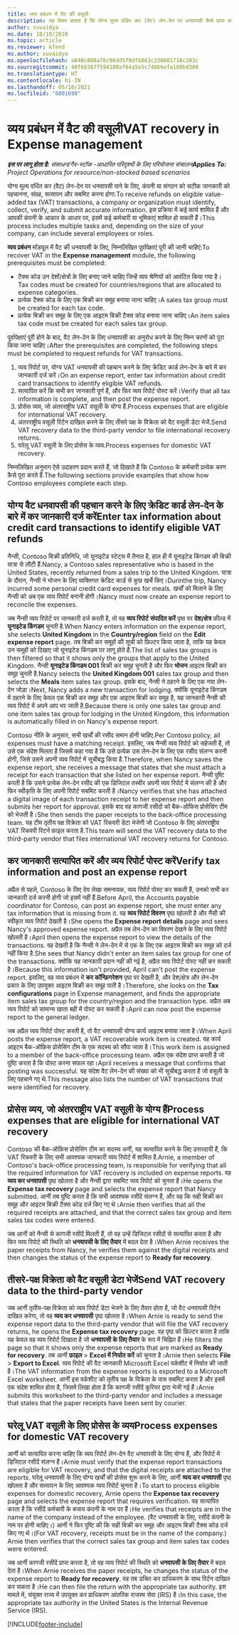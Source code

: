 ```yaml
---
title: व्यय प्रबंधन में वैट की वसूली
description: यह विषय बताता है कि योग्य मूल्य वर्धित कर (वैट) लेन-देन पर धनवापसी कैसे प्राप्त करें.
author: suvaidya
ms.date: 10/10/2020
ms.topic: article
ms.reviewer: kfend
ms.author: suvaidya
ms.openlocfilehash: a840c808a76c96dd5f9dfb863c230801718c203c
ms.sourcegitcommit: 40f68387f594180af64a5e5c748b6efa188bd300
ms.translationtype: HT
ms.contentlocale: hi-IN
ms.lasthandoff: 05/10/2021
ms.locfileid: "6001698"
---
```

# <a name="vat-recovery-in-expense-management"></a><span data-ttu-id="d995c-103">व्यय प्रबंधन में वैट की वसूली</span><span class="sxs-lookup"><span data-stu-id="d995c-103">VAT recovery in Expense management</span></span>

<span data-ttu-id="d995c-104">_**इस पर लागू होता है:** संसाधन/गैर-स्टॉक -आधारित परिदृश्यों के लिए परियोजना संचालन_</span><span class="sxs-lookup"><span data-stu-id="d995c-104">_**Applies To:** Project Operations for resource/non-stocked based scenarios_</span></span>

<span data-ttu-id="d995c-105">योग्य मूल्य वर्धित कर (वैट) लेन-देन पर धनवापसी पाने के लिए, कंपनी या संगठन को सटीक जानकारी को पहचानना, संग्रह, सत्यापन और सबमिट करना होगा.</span><span class="sxs-lookup"><span data-stu-id="d995c-105">To receive refunds on eligible value-added tax (VAT) transactions, a company or organization must identify, collect, verify, and submit accurate information.</span></span> <span data-ttu-id="d995c-106">इस प्रक्रिया में कई कार्य शामिल हैं और आपकी कंपनी के आकार के आधार पर, इसमें कई कर्मचारी या भूमिकाएं शामिल हो सकती हैं।</span><span class="sxs-lookup"><span data-stu-id="d995c-106">This process includes multiple tasks and, depending on the size of your company, can include several employees or roles.</span></span>

<span data-ttu-id="d995c-107">**व्यय प्रबंधन** मॉड्यूल में वैट की धनवापसी के लिए, निम्नलिखित पूर्वापेक्षाएं पूरी की जानी चाहिएं:</span><span class="sxs-lookup"><span data-stu-id="d995c-107">To recover VAT in the **Expense management** module, the following prerequisites must be completed:</span></span>

- <span data-ttu-id="d995c-108">टैक्स कोड उन देशों/क्षेत्रों के लिए बनाए जाने चाहिए जिन्हें व्यय श्रेणियों को आवंटित किया गया है।</span><span class="sxs-lookup"><span data-stu-id="d995c-108">Tax codes must be created for countries/regions that are allocated to expense categories.</span></span>
- <span data-ttu-id="d995c-109">प्रत्येक टैक्स कोड के लिए एक बिक्री कर समूह बनाया जाना चाहिए।</span><span class="sxs-lookup"><span data-stu-id="d995c-109">A sales tax group must be created for each tax code.</span></span>
- <span data-ttu-id="d995c-110">प्रत्येक बिक्री कर समूह के लिए एक आइटम बिक्री टैक्स कोड बनाया जाना चाहिए।</span><span class="sxs-lookup"><span data-stu-id="d995c-110">An item sales tax code must be created for each sales tax group.</span></span>

<span data-ttu-id="d995c-111">पूर्वापेक्षाएं पूरी होने के बाद, वैट लेन-देन के लिए धनवापसी का अनुरोध करने के लिए निम्न चरणों को पूरा किया जाना चाहिए।</span><span class="sxs-lookup"><span data-stu-id="d995c-111">After the prerequisites are completed, the following steps must be completed to request refunds for VAT transactions.</span></span>

1. <span data-ttu-id="d995c-112">व्यय रिपोर्ट पर, योग्य VAT धनवापसी की पहचान करने के लिए क्रेडिट कार्ड लेन-देन के बारे में कर जानकारी दर्ज करें।</span><span class="sxs-lookup"><span data-stu-id="d995c-112">On an expense report, enter tax information about credit card transactions to identify eligible VAT refunds.</span></span>
2. <span data-ttu-id="d995c-113">सत्यापित करें कि सभी कर जानकारी पूर्ण हैं, और फिर व्यय रिपोर्ट पोस्ट करें।</span><span class="sxs-lookup"><span data-stu-id="d995c-113">Verify that all tax information is complete, and then post the expense report.</span></span>
3. <span data-ttu-id="d995c-114">प्रोसेस व्यय, जो अंतरराष्ट्रीय VAT वसूली के योग्य हैं.</span><span class="sxs-lookup"><span data-stu-id="d995c-114">Process expenses that are eligible for international VAT recovery.</span></span>
4. <span data-ttu-id="d995c-115">अंतरराष्ट्रीय वसूली रिर्टन दाखिल करने के लिए तीसरे पक्ष के विक्रेता को वैट वसूली डेटा भेजें.</span><span class="sxs-lookup"><span data-stu-id="d995c-115">Send VAT recovery data to the third-party vendor to file international recovery returns.</span></span>
5. <span data-ttu-id="d995c-116">घरेलू VAT वसूली के लिए प्रोसेस के व्यय.</span><span class="sxs-lookup"><span data-stu-id="d995c-116">Process expenses for domestic VAT recovery.</span></span>

<span data-ttu-id="d995c-117">निम्नलिखित अनुभाग ऐसे उदाहरण प्रदान करते हैं, जो दिखाते हैं कि Contoso के कर्मचारी प्रत्येक चरण कैसे पूरा करते हैं.</span><span class="sxs-lookup"><span data-stu-id="d995c-117">The following sections provide examples that show how Contoso employees complete each step.</span></span>

## <a name="enter-tax-information-about-credit-card-transactions-to-identify-eligible-vat-refunds"></a><span data-ttu-id="d995c-118">योग्य वैट धनवापसी की पहचान करने के लिए क्रेडिट कार्ड लेन-देन के बारे में कर जानकारी दर्ज करें</span><span class="sxs-lookup"><span data-stu-id="d995c-118">Enter tax information about credit card transactions to identify eligible VAT refunds</span></span>

<span data-ttu-id="d995c-119">नैन्सी, Contoso बिक्री प्रतिनिधि, जो यूनाइटेंड स्टेट्स में तैनात है, हाल ही में यूनाइटेड किंगडम की बिक्री यात्रा से लौटी हैं.</span><span class="sxs-lookup"><span data-stu-id="d995c-119">Nancy, a Contoso sales representative who is based in the United States, recently returned from a sales trip to the United Kingdom.</span></span> <span data-ttu-id="d995c-120">यात्रा के दौरान, नैन्सी ने भोजन के लिए व्यक्तिगत क्रेडिट कार्ड से कुछ खर्चे किए।</span><span class="sxs-lookup"><span data-stu-id="d995c-120">Durinthe trip, Nancy incurred some personal credit card expenses for meals.</span></span> <span data-ttu-id="d995c-121">खर्चों को मिलाने के लिए नैन्सी को अब एक व्यय रिपोर्ट बनानी होगी।</span><span class="sxs-lookup"><span data-stu-id="d995c-121">Nancy must now create an expense report to reconcile the expenses.</span></span>

<span data-ttu-id="d995c-122">जब नैन्सी व्यय रिपोर्ट पर जानकारी दर्ज करती है, तो वह **व्यय रिपोर्ट संपादित करें** पृष्ठ पर **देश/क्षेत्र** फ़ील्ड में **यूनाइटेड किंगडम** चुनती है.</span><span class="sxs-lookup"><span data-stu-id="d995c-122">When Nancy enters information on the expense report, she selects **United Kingdom** in the **Country/region** field on the **Edit expense report** page.</span></span> <span data-ttu-id="d995c-123">तब बिक्री कर समूहों की सूची को फ़िल्टर किया जाता है, ताकि यह केवल उन समूहों को दिखाए जो यूनाइटेड किंगडम पर लागू होते हैं.</span><span class="sxs-lookup"><span data-stu-id="d995c-123">The list of sales tax groups is then filtered so that it shows only the groups that apply to the United Kingdom.</span></span> <span data-ttu-id="d995c-124">नैन्सी **यूनाइटेड किंगडम 001** बिक्री कर समूह चुनती है और फिर **भोजन** आइटम बिक्री कर समूह चुनती है.</span><span class="sxs-lookup"><span data-stu-id="d995c-124">Nancy selects the **United Kingdom 001** sales tax group and then selects the **Meals** item sales tax group.</span></span> <span data-ttu-id="d995c-125">इसके बाद, नैन्सी ने ठहरने के लिए एक नया लेन-देन जोड़ा।</span><span class="sxs-lookup"><span data-stu-id="d995c-125">Next, Nancy adds a new transaction for lodging.</span></span> <span data-ttu-id="d995c-126">क्योंकि यूनाइटेड किंगडम में ठहरने के लिए केवल एक बिक्री कर समूह और एक आइटम बिक्री कर समूह है, यह जानकारी नैन्सी की व्यय रिपोर्ट में अपने आप भर जाती है.</span><span class="sxs-lookup"><span data-stu-id="d995c-126">Because there is only one sales tax group and one item sales tax group for lodging in the United Kingdom, this information is automatically filled in on Nancy's expense report.</span></span>

<span data-ttu-id="d995c-127">Contoso नीति के अनुसार, सभी खर्चों की रसीद समान होनी चाहिए.</span><span class="sxs-lookup"><span data-stu-id="d995c-127">Per Contoso policy, all expenses must have a matching receipt.</span></span> <span data-ttu-id="d995c-128">इसलिए, जब नैन्सी व्यय रिपोर्ट को सहेजती है, तो उसे एक संदेश मिलता है जिसमें कहा गया है कि उसे प्रत्येक उस लेन-देन के लिए एक रसीद संलग्न करनी होगी, जिसे उसने अपनी व्यय रिपोर्ट में सूचीबद्ध किया है.</span><span class="sxs-lookup"><span data-stu-id="d995c-128">Therefore, when Nancy saves the expense report, she receives a message that states that she must attach a receipt for each transaction that she listed on her expense report.</span></span> <span data-ttu-id="d995c-129">नैन्सी पुष्टि करती है कि उसने प्रत्येक लेन-देन रसीद की एक डिजिटल तस्वीर अपनी व्यय रिपोर्ट में संलग्न की है और फिर स्वीकृति के लिए अपनी रिपोर्ट सबमिट करती है।</span><span class="sxs-lookup"><span data-stu-id="d995c-129">Nancy verifies that she has attached a digital image of each transaction receipt to her expense report and then submits her report for approval.</span></span> <span data-ttu-id="d995c-130">इसके बाद वह कागजी रसीदों को बैक-ऑफिस प्रोसेसिंग टीम को भेजती है।</span><span class="sxs-lookup"><span data-stu-id="d995c-130">She then sends the paper receipts to the back-office processing team.</span></span> <span data-ttu-id="d995c-131">यह टीम तृतीय पक्ष विक्रेता को VAT रिकवरी डेटा भेजेगी जो Contoso के लिए अंतरराष्ट्रीय VAT रिकवरी रिटर्न फ़ाइल करता है.</span><span class="sxs-lookup"><span data-stu-id="d995c-131">This team will send the VAT recovery data to the third-party vendor that files international VAT recovery returns for Contoso.</span></span>

## <a name="verify-tax-information-and-post-an-expense-report"></a><span data-ttu-id="d995c-132">कर जानकारी सत्यापित करें और व्यय रिपोर्ट पोस्ट करें</span><span class="sxs-lookup"><span data-stu-id="d995c-132">Verify tax information and post an expense report</span></span>

<span data-ttu-id="d995c-133">अप्रैल से पहले, Contoso के लिए देय लेखा समन्वयक, व्यय रिपोर्ट पोस्ट कर सकती हैं, उनको सभी कर जानकारी दर्ज करनी होगी जो इसमें नहीं हैं.</span><span class="sxs-lookup"><span data-stu-id="d995c-133">Before April, the Accounts payable coordinator for Contoso, can post an expense report, she must enter any tax information that is missing from it.</span></span> <span data-ttu-id="d995c-134">वह **व्यय रिपोर्ट विवरण** पृष्ठ खोलती है और नैंसी की स्वीकृत व्यय रिपोर्ट देखती है।</span><span class="sxs-lookup"><span data-stu-id="d995c-134">She opens the **Expense report details** page and sees Nancy's approved expense report.</span></span> <span data-ttu-id="d995c-135">अप्रैल तब लेन-देन का विवरण देखने के लिए व्यय रिपोर्ट खोलती है।</span><span class="sxs-lookup"><span data-stu-id="d995c-135">April then opens the expense report to view the details of the transactions.</span></span> <span data-ttu-id="d995c-136">वह देखती है कि नैन्सी ने लेन-देन में से एक के लिए एक आइटम बिक्री कर समूह को दर्ज नहीं किया है.</span><span class="sxs-lookup"><span data-stu-id="d995c-136">She sees that Nancy didn't enter an item sales tax group for one of the transactions.</span></span> <span data-ttu-id="d995c-137">क्योंकि यह जानकारी प्रदान नहीं की गई है, अप्रैल व्यय रिपोर्ट पोस्ट नहीं कर सकती है।</span><span class="sxs-lookup"><span data-stu-id="d995c-137">Because this information isn't provided, April can't post the expense report.</span></span> <span data-ttu-id="d995c-138">इसलिए, वह व्यय प्रबंधन में **कर कॉन्फ़िगरेशन** पृष्ठ पर देखती है, और देश/क्षेत्र और लेन-देन प्रकार के लिए उपयुक्त आइटम बिक्री कर समूह पाती है।</span><span class="sxs-lookup"><span data-stu-id="d995c-138">Therefore, she looks on the **Tax configurations** page in Expense management, and finds the appropriate item sales tax group for the country/region and the transaction type.</span></span> <span data-ttu-id="d995c-139">अप्रैल अब व्यय रिपोर्ट को सामान्य खाता बही में पोस्ट कर सकती है।</span><span class="sxs-lookup"><span data-stu-id="d995c-139">April can now post the expense report to the general ledger.</span></span>

<span data-ttu-id="d995c-140">जब अप्रैल व्यय रिपोर्ट पोस्ट करती है, तो वैट धनवापसी योग्य कार्य आइटम बनाया जाता है।</span><span class="sxs-lookup"><span data-stu-id="d995c-140">When April posts the expense report, a VAT recoverable work item is created.</span></span> <span data-ttu-id="d995c-141">यह कार्य आइटम बैक-ऑफ़िस प्रोसेसिंग टीम के एक सदस्य को सौंपा जाता है।</span><span class="sxs-lookup"><span data-stu-id="d995c-141">This work item is assigned to a member of the back-office processing team.</span></span> <span data-ttu-id="d995c-142">अप्रैल एक संदेश प्राप्त करती है जो पुष्टि करता है कि पोस्ट करना सफल रहा।</span><span class="sxs-lookup"><span data-stu-id="d995c-142">April receives a message that confirms that posting was successful.</span></span> <span data-ttu-id="d995c-143">यह संदेश वैट लेन-देन की संख्या को भी सूचीबद्ध करता है जो वसूली के लिए पहचाने गए थे.</span><span class="sxs-lookup"><span data-stu-id="d995c-143">This message also lists the number of VAT transactions that were identified for recovery.</span></span>

## <a name="process-expenses-that-are-eligible-for-international-vat-recovery"></a><span data-ttu-id="d995c-144">प्रोसेस व्यय, जो अंतरराष्ट्रीय VAT वसूली के योग्य हैं</span><span class="sxs-lookup"><span data-stu-id="d995c-144">Process expenses that are eligible for international VAT recovery</span></span>

<span data-ttu-id="d995c-145">Contoso की बैक-ऑफ़िस प्रोसेसिंग टीम का सदस्य अर्नी, यह सत्यापित करने के लिए उत्तरदायी हैं, कि VAT रिकवरी के लिए सभी आवश्यक जानकारी व्यय रिपोर्ट में शामिल है.</span><span class="sxs-lookup"><span data-stu-id="d995c-145">Arnie, a member of Contoso's back-office processing team, is responsible for verifying that all the required information for VAT recovery is included on expense reports.</span></span> <span data-ttu-id="d995c-146">वह **व्यय कर धनवापसी** पृष्ठ खोलता है और नैन्सी द्वारा सबमिट व्यय रिपोर्ट को चुनता है।</span><span class="sxs-lookup"><span data-stu-id="d995c-146">He opens the **Expense tax recovery** page and selects the expense report that Nancy submitted.</span></span> <span data-ttu-id="d995c-147">आर्नी तब पुष्टि करता है कि सभी आवश्यक रसीदें संलग्न हैं, और यह कि सही बिक्री कर समूह और आइटम बिक्री टैक्स कोड दर्ज किए गए थे।</span><span class="sxs-lookup"><span data-stu-id="d995c-147">Arnie then verifies that all the required receipts are attached, and that the correct sales tax group and item sales tax codes were entered.</span></span>

<span data-ttu-id="d995c-148">जब आर्नी को नैन्सी से कागजी रसीदें मिलती हैं, तो वह उन्हें डिजिटल रसीदों से सत्यापित करता है और फिर व्यय रिपोर्ट की स्थिति को **धनवापसी के लिए तैयार** में बदल देता है।</span><span class="sxs-lookup"><span data-stu-id="d995c-148">When Arnie receives the paper receipts from Nancy, he verifies them against the digital receipts and then changes the status of the expense report to **Ready for recovery**.</span></span>

## <a name="send-vat-recovery-data-to-the-third-party-vendor"></a><span data-ttu-id="d995c-149">तीसरे-पक्ष विक्रेता को वैट वसूली डेटा भेजें</span><span class="sxs-lookup"><span data-stu-id="d995c-149">Send VAT recovery data to the third-party vendor</span></span>

<span data-ttu-id="d995c-150">जब आर्नी तृतीय-पक्ष विक्रेता को व्यय रिपोर्ट डेटा भेजने के लिए तैयार होता है, जो वैट धनवापसी रिर्टन दाखिल करेगा, तो वह **व्यय कर धनवापसी** पृष्ठ खोलता है।</span><span class="sxs-lookup"><span data-stu-id="d995c-150">When Arnie is ready to send the expense report data to the third-party vendor that will file the VAT recovery returns, he opens the **Expense tax recovery** page.</span></span> <span data-ttu-id="d995c-151">वह पृष्ठ को फ़िल्टर करता है ताकि यह केवल वह व्यय रिपोर्ट दिखाता है जो **धनवापसी के लिए तैयार** के रूप में चिह्नित हैं।</span><span class="sxs-lookup"><span data-stu-id="d995c-151">He filters the page so that it shows only the expense reports that are marked as **Ready for recovery**.</span></span> <span data-ttu-id="d995c-152">तब आर्नी **फ़ाइल** &gt; **Excel में निर्यात करें** को चुनता है।</span><span class="sxs-lookup"><span data-stu-id="d995c-152">Arnie then selects **File** &gt; **Export to Excel**.</span></span> <span data-ttu-id="d995c-153">व्यय रिपोर्ट की वैट जानकारी Microsoft Excel वर्कशीट में निर्यात की जाती है।</span><span class="sxs-lookup"><span data-stu-id="d995c-153">The VAT information from the expense reports is exported to a Microsoft Excel worksheet.</span></span> <span data-ttu-id="d995c-154">आर्नी इस वर्कशीट को तृतीय पक्ष के विक्रेता के पास सबमिट करता है और इसमें एक संदेश शामिल होता है, जिसमें लिखा होता है कि कागजी रसीदें कूरियर द्वारा भेजी गई हैं।</span><span class="sxs-lookup"><span data-stu-id="d995c-154">Arnie submits this worksheet to the third-party vendor and includes a message that states that the paper receipts have been sent by courier.</span></span>

## <a name="process-expenses-for-domestic-vat-recovery"></a><span data-ttu-id="d995c-155">घरेलू VAT वसूली के लिए प्रोसेस के व्यय</span><span class="sxs-lookup"><span data-stu-id="d995c-155">Process expenses for domestic VAT recovery</span></span>

<span data-ttu-id="d995c-156">आर्नी को सत्यापित करना चाहिए कि व्यय रिपोर्ट लेन-देन वैट धनवापसी के लिए योग्य हैं, और रिपोर्ट में डिजिटल रसीदें संलग्न हैं।</span><span class="sxs-lookup"><span data-stu-id="d995c-156">Arnie must verify that the expense report transactions are eligible for VAT recovery, and that the digital receipts are attached to the reports.</span></span> <span data-ttu-id="d995c-157">घरेलू धनवापसी के लिए योग्य खर्चों की प्रोसेस शुरू करने के लिए, आर्नी **व्यय कर धनवापसी** पृष्ठ खोलता है और सत्यापन के लिए आवश्यक व्यय रिपोर्ट चुनता है।</span><span class="sxs-lookup"><span data-stu-id="d995c-157">To start to process eligible expenses for domestic recovery, Arnie opens the **Expense tax recovery** page and selects the expense report that requires verification.</span></span> <span data-ttu-id="d995c-158">वह सत्यापित करता है कि रसीदें कर्मचारी के बजाय कंपनी के नाम पर हैं।</span><span class="sxs-lookup"><span data-stu-id="d995c-158">He verifies that receipts are in the name of the company instead of the employee.</span></span> <span data-ttu-id="d995c-159">(वैट धनवापसी के लिए, रसीदें कंपनी के नाम पर होनी चाहिए।) आर्नी ने फिर पुष्टि की कि सही बिक्री कर समूह और आइटम बिक्री टैक्स कोड दर्ज किए गए थे।</span><span class="sxs-lookup"><span data-stu-id="d995c-159">(For VAT recovery, receipts must be in the name of the company.) Arnie then verifies that the correct sales tax group and item sales tax codes were entered.</span></span>

<span data-ttu-id="d995c-160">जब आर्नी कागजी र‍सीदें प्राप्त करता है, तो वह व्यय रिपोर्ट की स्थिति को **धनवापसी के लिए तैयार** में बदल देता है।</span><span class="sxs-lookup"><span data-stu-id="d995c-160">When Arnie receives the paper receipts, he changes the status of the expense report to **Ready for recovery**.</span></span> <span data-ttu-id="d995c-161">वह तब उचित कर प्राधिकरण के साथ रिर्टन दाखिल कर सकता है।</span><span class="sxs-lookup"><span data-stu-id="d995c-161">He can then file the return with the appropriate tax authority.</span></span> <span data-ttu-id="d995c-162">इस मामले में, संयुक्त राज्य में उपयुक्त कर प्राधिकरण आंतरिक राजस्व सेवा (IRS) है।</span><span class="sxs-lookup"><span data-stu-id="d995c-162">In this case, the appropriate tax authority in the United States is the Internal Revenue Service (IRS).</span></span>


[!INCLUDE[footer-include](../includes/footer-banner.md)]